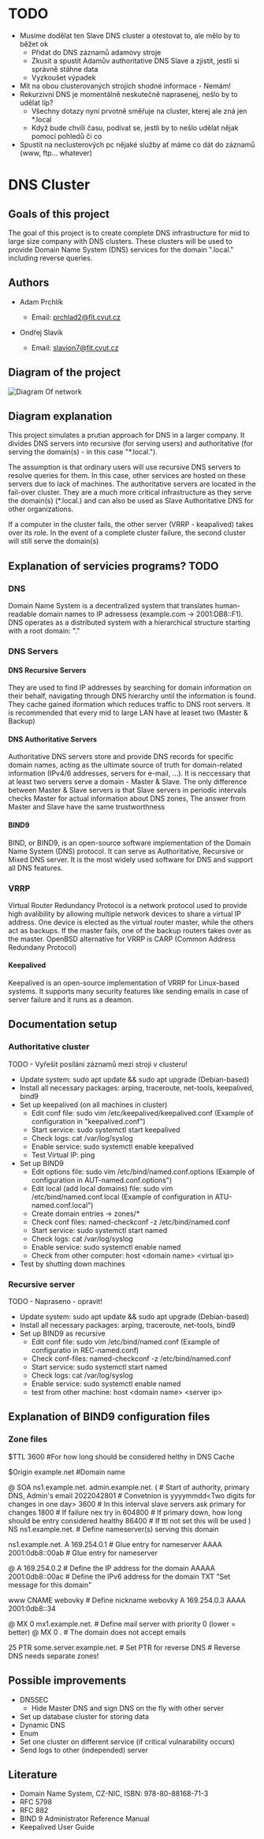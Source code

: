 # TODO

- Musíme dodělat ten Slave DNS cluster a otestovat to, ale mělo by to běžet ok
  - Přidat do DNS záznamů adamovy stroje
  - Zkusit a spustit Adamův authoritative DNS Slave a zjistit, jestli si správně stáhne data
  - Vyzkoušet výpadek
- Mít na obou clusterovaných strojích shodné informace - Nemám!
- Rekurzivní DNS je momentálně neskutečně naprasenej, nešlo by to udělat líp? 
  - Všechny dotazy nyní prvotně směřuje na cluster, kterej ale zná jen \*.local
  - Když bude chvíli času, podívat se, jestli by to nešlo udělat nějak pomocí pohledů či co
- Spustit na neclusterových pc nějaké služby ať máme co dát do záznamů (www, ftp... whatever)

# DNS Cluster

## Goals of this project

The goal of this project is to create complete DNS infrastructure for mid to large size company with DNS clusters. These clusters will be used to provide Domain Name System (DNS) services for the domain ".local." including reverse queries.

## Authors

- Adam Prchlík
  - Email: [prchlad2@fit.cvut.cz](mailto:adam.prchlik@example.com)

- Ondřej Slavík
  - Email: [slavion7@fit.cvut.cz](mailto:slavion7@fit.cvut.cz)

## Diagram of the project

![Diagram Of network](src/diagram.png)

## Diagram explanation

This project simulates a prutian approach for DNS in a larger company. 
It divides DNS servers into recursive (for serving users) and authoritative (for serving the domain(s) - in this case "*.local."). 

The assumption is that ordinary users will use recursive DNS servers to resolve queries for them. In this case, other services are hosted on these servers due to lack of machines.
The authoritative servers are located in the fail-over cluster. They are a much more critical infrastructure as they serve the domain(s) (*.local.) and can also be used as Slave Authoritative DNS for other organizations. 

If a computer in the cluster fails, the other server (VRRP - keapalived) takes over its role.
In the event of a complete cluster failure, the second cluster will still serve the domain(s)

## Explanation of servicies programs? TODO

### DNS

Domain Name System is a decentralized system that translates human-readable domain names to IP adressess (example.com -> 2001:DB8::F1). DNS operates as a distributed system with a hierarchical structure starting with a root domain: "." 

### DNS Servers

#### DNS Recursive Servers

They are used to find IP addresses by searching for domain information on their behalf, navigating through DNS hierarchy until the information is found. They cache gained iformation which reduces traffic to DNS root servers. It is recommended that every mid to large LAN have at leaset two (Master & Backup)

#### DNS Authoritative Servers

Authoritative DNS servers store and provide DNS records for specific domain names, acting as the ultimate source of truth for domain-related information (IPv4/6 addresses, servers for e-mail, ...). It is neccessary that at least two servers serve a domain - Master & Slave. The only difference between Master & Slave servers is that Slave servers in periodic intervals checks Master for actual information about DNS zones, The answer from Master and Slave have the same trustworthness

#### BIND9

BIND, or BIND9, is an open-source software implementation of the Domain Name System (DNS) protocol. It can serve as Authoritative, Recursive or Mixed DNS server. It is the most widely used software for DNS and support all DNS features.

### VRRP

Virtual Router Redundancy Protocol is a network protocol used to provide high avalibility by allowing multiple network devices to share a virtual IP address. One device is elected as the virtual router master, while the others act as backups. If the master fails, one of the backup routers takes over as the master. OpenBSD alternative for VRRP is CARP (Common Address Redundany Protocol)

#### Keepalived 

Keepalived is an open-source implementation of VRRP for Linux-based systems. It supports many security features like sending emails in case of server failure and it runs as a deamon.

## Documentation setup

### Authoritative cluster

TODO - Vyřešit posílání záznamů mezi stroji v clusteru!

- Update system: sudo apt update && sudo apt upgrade (Debian-based)
- Install all necessary packages: arping, traceroute, net-tools, keepalived, bind9
- Set up keepalived (on all machines in cluster)
  - Edit conf file: sudo vim /etc/keepalived/keepalived.conf (Example of configuration in "keepalived.conf")
  - Start service: sudo systemctl start keepalived
  - Check logs: cat /var/log/syslog
  - Enable service: sudo systemctl enable keepalived
  - Test Virtual IP: ping <Virtual IP>
- Set up BIND9
  - Edit options file: sudo vim /etc/bind/named.conf.options (Example of configuration in AUT-named.conf.options")
  - Edit local (add local domains) file: sudo vim /etc/bind/named.conf.local (Example of configuration in ATU-named.conf.local")
  - Create domain entries -> zones/*
  - Check conf files: named-checkconf -z /etc/bind/named.conf
  - Start service: sudo systemctl start named
  - Check logs: cat /var/log/syslog
  - Enable service: sudo systemctl enable named
  - Check from other computer: host \<domain name\> \<virtual ip\>
- Test by shutting down machines

### Recursive server

TODO - Napraseno - opravit!

- Update system: sudo apt update && sudo apt upgrade (Debian-based)
- Install all necessary packages: arping, traceroute, net-tools, bind9
- Set up BIND9 as recursive
  - Edit conf file: sudo vim /etc/bind/named.conf (Example of configuratio in REC-named.conf)
  - Check conf-files: named-checkconf -z /etc/bind/named.conf
  - Start service: sudo systemctl start named
  - Check logs: cat /var/log/syslog
  - Enable service: sudo systemctl enable named
  - test from other machine: host \<domain name\> \<server ip\> 

## Explanation of BIND9 configuration files

### Zone files

$TTL 3600
#For how long should be considered helthy in DNS Cache

$Origin example.net
#Domain name

@ SOA ns1.example.net. admin.example.net. ( # Start of authority, primary DNS, Admin's email
            2022042801                            # Convetnion is yyyymmdd\<Two digits for changes in one day\>
            3600                                  # In this interval slave servers ask primary for changes 
            1800         			  # If failure nex try in
            604800      			  # If primary down, how long should be entry considered healthy
            86400                                 # If ttl not set this will be used
            )
            NS  ns1.example.net. 		  # Define nameserver(s) serving this domain

ns1.example.net.    A       169.254.0.1       # Glue entry for nameserver
                    AAAA    2001:0db8::00ab   # Glue entry for nameserver

@       	    A       169.254.0.2      # Define the IP address for the domain
 	            AAAAA   2001:0db8::00ac  # Define the IPv6 address for the domain
                    TXT     "Set message for this domain"

www		    CNAME   webovky          # Define nickname
webovky		    A	    169.254.0.3
		    AAAA    2001:0db8::34 	 

@	            MX      0	mx1.example.net. # Define mail server with priority 0 (lower = better)
@                   MX      0       .                # The domain does not accept emails

25                  PTR     some.server.example.net.  # Set PTR for reverse DNS
 						      # Reverse DNS needs separate zones!

## Possible improvements

- DNSSEC
  - Hide Master DNS and sign DNS on the fly with other server
- Set up database cluster for storing data
- Dynamic DNS
- Enum
- Set one cluster on different service (if critical vulnarability occurs)
- Send logs to other (independed) server

## Literature

- Domain Name System, CZ-NIC, ISBN: 978-80-88168-71-3
- RFC 5798
- RFC 882
- BIND 9 Administrator Reference Manual
- Keepalived User Guide
